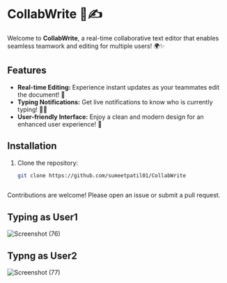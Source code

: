 # CollabWrite 📝✍️

Welcome to **CollabWrite**, a real-time collaborative text editor that enables seamless teamwork and editing for multiple users! 🌍✨

## Features
- **Real-time Editing:** Experience instant updates as your teammates edit the document! 🔄
- **Typing Notifications:** Get live notifications to know who is currently typing! 👤💬
- **User-friendly Interface:** Enjoy a clean and modern design for an enhanced user experience! 🎨

## Installation
1. Clone the repository:
   ```bash
   git clone https://github.com/sumeetpatil01/CollabWrite
                                                                                                                                                                                                
Contributions are welcome! Please open an issue or submit a pull request.

## Typing as User1
![Screenshot (76)](https://github.com/user-attachments/assets/3ace0255-7c87-4194-8be9-83015896ca64)
## Typng as User2
![Screenshot (77)](https://github.com/user-attachments/assets/6f82c177-f61d-416d-bab2-5e7329dcb5b3)
